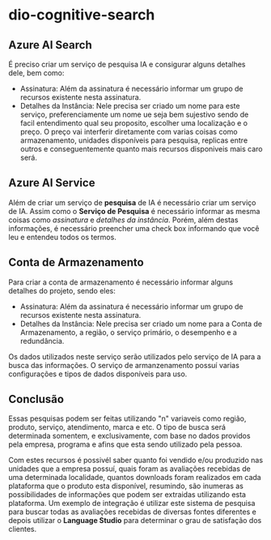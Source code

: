 # dio-cognitive-search

## Azure AI Search
É preciso criar um serviço de pesquisa IA e consigurar alguns detalhes dele, bem como:
  * Assinatura: Além da assinatura é necessário informar um grupo de recursos existente nesta assinatura.
  * Detalhes da Instância: Nele precisa ser criado um nome para este serviço, preferenciamente um nome ue seja bem sujestivo sendo de facil entendimento qual seu proposito, escolher uma localização e o preço. O preço vai interferir diretamente com varias coisas como armazenamento, unidades disponíveis para pesquisa, replicas entre outros e conseguentemente quanto mais recursos disponiveis mais caro será.

## Azure AI Service
Além de criar um serviço de **pesquisa** de IA é necessário criar um serviço de IA. Assim como o **Serviço de Pesquisa** é necessário informar as mesma coisas como *assinatura* e *detalhes da instância*. Porém, além destas informações, é necessário preencher uma check box informando que você leu e entendeu todos os termos.

## Conta de Armazenamento

Para criar a conta de armazenamento é necessário informar alguns detalhes do projeto, sendo eles:
  * Assinatura: Além da assinatura é necessário informar um grupo de recursos existente nesta assinatura.
  * Detalhes da Instância: Nele precisa ser criado um nome para a Conta de Armazenamento, a região, o serviço primário, o desempenho e a redundância.

Os dados utilizados neste serviço serão utilizados pelo serviço de IA para a busca das informações. O serviço de armanzenamento possuí varias configurações e tipos de dados disponíveis para uso.

## Conclusão

Essas pesquisas podem ser feitas utilizando "n" variaveis como região, produto, serviço, atendimento, marca e etc. O tipo de busca será determinada somentem, e exclusivamente, com base no dados providos pela empresa, programa e afins que esta sendo utilizado pela pessoa.

Com estes recursos é possivél saber quanto foi vendido e/ou produzido nas unidades que a empresa possuí, quais foram as avaliações recebidas de uma determinada localidade, quantos downloads foram realizados em cada plataforma que o produto esta disponível, resumindo, são inumeras as possibilidades de informações que podem ser extraidas utilizando esta plataforma. Um exemplo de integração é utilizar este sistema de pesquisa para buscar todas as avaliações recebidas de diversas fontes diferentes e depois utilizar o **Language Studio** para determinar o grau de satisfação dos clientes.
